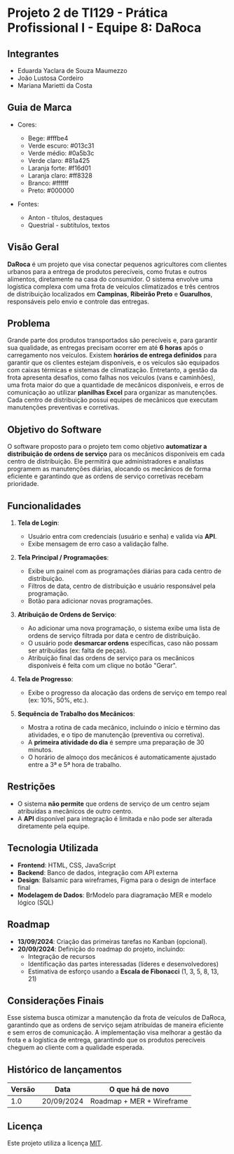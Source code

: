 # Projeto 2 de TI129 - Prática Profissional I - Equipe 8: DaRoca

## Integrantes

* Eduarda Yaclara de Souza Maumezzo
* João Lustosa Cordeiro
* Mariana Marietti da Costa

## Guia de Marca
- Cores:
  - Bege: #fffbe4
  - Verde escuro: #013c31
  - Verde médio: #0a5b3c
  - Verde claro: #81a425
  - Laranja forte: #f16d01
  - Laranja claro: #ff8328
  - Branco: #ffffff
  - Preto: #000000
    
- Fontes:
  - Anton - títulos, destaques
  - Questrial - subtítulos, textos

## Visão Geral

**DaRoca** é um projeto que visa conectar pequenos agricultores com clientes urbanos para a entrega de produtos perecíveis, como frutas e outros alimentos, diretamente na casa do consumidor. O sistema envolve uma logística complexa com uma frota de veículos climatizados e três centros de distribuição localizados em **Campinas**, **Ribeirão Preto** e **Guarulhos**, responsáveis pelo envio e controle das entregas.

## Problema

Grande parte dos produtos transportados são perecíveis e, para garantir sua qualidade, as entregas precisam ocorrer em até **6 horas** após o carregamento nos veículos. Existem **horários de entrega definidos** para garantir que os clientes estejam disponíveis, e os veículos são equipados com caixas térmicas e sistemas de climatização.
Entretanto, a gestão da frota apresenta desafios, como falhas nos veículos (vans e caminhões), uma frota maior do que a quantidade de mecânicos disponíveis, e erros de comunicação ao utilizar **planilhas Excel** para organizar as manutenções. Cada centro de distribuição possui equipes de mecânicos que executam manutenções preventivas e corretivas.

## Objetivo do Software

O software proposto para o projeto tem como objetivo **automatizar a distribuição de ordens de serviço** para os mecânicos disponíveis em cada centro de distribuição. Ele permitirá que administradores e analistas programem as manutenções diárias, alocando os mecânicos de forma eficiente e garantindo que as ordens de serviço corretivas recebam prioridade.

## Funcionalidades

1. **Tela de Login**:
   - Usuário entra com credenciais (usuário e senha) e valida via **API**.
   - Exibe mensagem de erro caso a validação falhe.

2. **Tela Principal / Programações**:
   - Exibe um painel com as programações diárias para cada centro de distribuição.
   - Filtros de data, centro de distribuição e usuário responsável pela programação.
   - Botão para adicionar novas programações.

3. **Atribuição de Ordens de Serviço**:
   - Ao adicionar uma nova programação, o sistema exibe uma lista de ordens de serviço filtrada por data e centro de distribuição.
   - O usuário pode **desmarcar ordens** específicas, caso não possam ser atribuídas (ex: falta de peças).
   - Atribuição final das ordens de serviço para os mecânicos disponíveis é feita com um clique no botão "Gerar".

4. **Tela de Progresso**:
   - Exibe o progresso da alocação das ordens de serviço em tempo real (ex: 10%, 50%, etc.).

5. **Sequência de Trabalho dos Mecânicos**:
   - Mostra a rotina de cada mecânico, incluindo o início e término das atividades, e o tipo de manutenção (preventiva ou corretiva).
   - A **primeira atividade do dia** é sempre uma preparação de 30 minutos.
   - O horário de almoço dos mecânicos é automaticamente ajustado entre a 3ª e 5ª hora de trabalho.

## Restrições

  - O sistema **não permite** que ordens de serviço de um centro sejam atribuídas a mecânicos de outro centro.
  - A **API** disponível para integração é limitada e não pode ser alterada diretamente pela equipe.

## Tecnologia Utilizada

  - **Frontend**: HTML, CSS, JavaScript
  - **Backend**: Banco de dados, integração com API externa
  - **Design**: Balsamic para wireframes, Figma para o design de interface final
  - **Modelagem de Dados**: BrModelo para diagramação MER e modelo lógico (SQL)

## Roadmap

  - **13/09/2024**: Criação das primeiras tarefas no Kanban (opcional).
  - **20/09/2024**: Definição do roadmap do projeto, incluindo:
    - Integração de recursos
    - Identificação das partes interessadas (líderes e desenvolvedores)
    - Estimativa de esforço usando a **Escala de Fibonacci** (1, 3, 5, 8, 13, 21)

## Considerações Finais

Esse sistema busca otimizar a manutenção da frota de veículos de DaRoca, garantindo que as ordens de serviço sejam atribuídas de maneira eficiente e sem erros de comunicação. A implementação visa melhorar a gestão da frota e a logística de entrega, garantindo que os produtos perecíveis cheguem ao cliente com a qualidade esperada.


## Histórico de lançamentos

Versão    | Data       | O que há de novo
--------- | ---------  | ---------
1.0       | 20/09/2024 | Roadmap + MER + Wireframe

## Licença

Este projeto utiliza a licença [MIT](https://opensource.org/license/mit).
